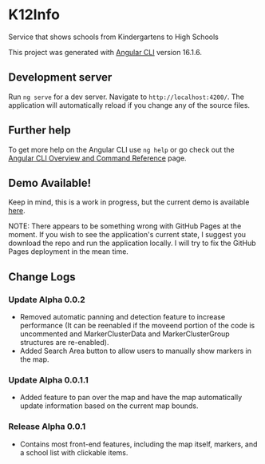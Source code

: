 # K12Info

Service that shows schools from Kindergartens to High Schools

This project was generated with [Angular CLI](https://github.com/angular/angular-cli) version 16.1.6.

## Development server

Run `ng serve` for a dev server. Navigate to `http://localhost:4200/`. The application will automatically reload if you change any of the source files.

## Further help

To get more help on the Angular CLI use `ng help` or go check out the [Angular CLI Overview and Command Reference](https://angular.io/cli) page.

## Demo Available!

Keep in mind, this is a work in progress, but the current demo is available [here](https://henryko67.github.io/K12Info).

NOTE: There appears to be something wrong with GitHub Pages at the moment. If you wish to see the application's current state, I suggest you download the repo and run the application locally. I will try to fix the GitHub Pages deployment in the mean time.

## Change Logs

### Update Alpha 0.0.2

- Removed automatic panning and detection feature to increase performance (It can be reenabled if the moveend portion of the code is uncommented and MarkerClusterData and MarkerClusterGroup structures are re-enabled).
- Added Search Area button to allow users to manually show markers in the map.

### Update Alpha 0.0.1.1

- Added feature to pan over the map and have the map automatically update information based on the current map bounds.

### Release Alpha 0.0.1

- Contains most front-end features, including the map itself, markers, and a school list with clickable items.